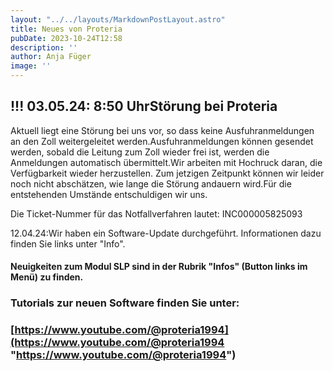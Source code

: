```yaml
---
layout: "../../layouts/MarkdownPostLayout.astro"
title: Neues von Proteria 
pubDate: 2023-10-24T12:58
description: ''
author: Anja Füger
image: ''
---
```


## !!! 03.05.24: 8:50 UhrStörung bei Proteria

Aktuell liegt eine Störung bei uns vor, so dass keine Ausfuhranmeldungen an den Zoll weitergeleitet werden.Ausfuhranmeldungen können gesendet werden, sobald die Leitung zum Zoll wieder frei ist, werden die Anmeldungen automatisch übermittelt.Wir arbeiten mit Hochruck daran, die Verfügbarkeit wieder herzustellen. Zum jetzigen Zeitpunkt können wir leider noch nicht abschätzen, wie lange die Störung andauern wird.Für die entstehenden Umstände entschuldigen wir uns.

Die Ticket-Nummer für das Notfallverfahren lautet: INC000005825093



12\.04.24:Wir haben ein Software-Update durchgeführt. Informationen dazu finden Sie links unter \"Info\".

#### Neuigkeiten zum Modul SLP sind in der Rubrik \"Infos\" (Button links im Menü) zu finden.

#### 

### Tutorials zur neuen Software finden Sie unter:

### [https://www.youtube.com/@proteria1994](https://www.youtube.com/@proteria1994 "https://www.youtube.com/@proteria1994")